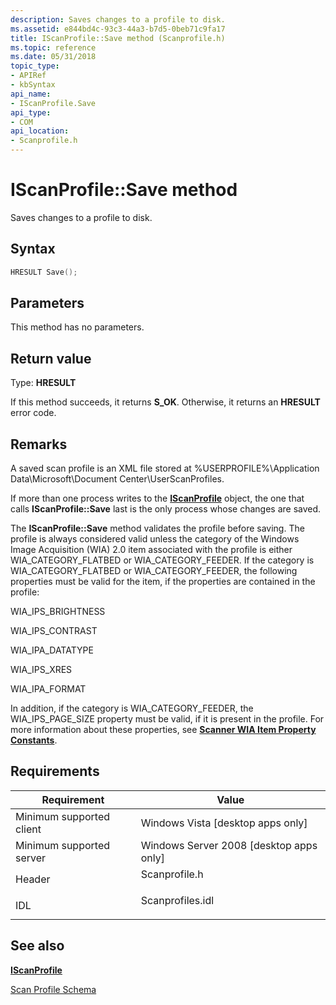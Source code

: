 ```yaml
---
description: Saves changes to a profile to disk.
ms.assetid: e844bd4c-93c3-44a3-b7d5-0beb71c9fa17
title: IScanProfile::Save method (Scanprofile.h)
ms.topic: reference
ms.date: 05/31/2018
topic_type: 
- APIRef
- kbSyntax
api_name: 
- IScanProfile.Save
api_type: 
- COM
api_location: 
- Scanprofile.h
---
```


# IScanProfile::Save method

Saves changes to a profile to disk.

## Syntax


```C++
HRESULT Save();
```



## Parameters

This method has no parameters.

## Return value

Type: **HRESULT**

If this method succeeds, it returns **S\_OK**. Otherwise, it returns an **HRESULT** error code.

## Remarks

A saved scan profile is an XML file stored at %USERPROFILE%\\Application Data\\Microsoft\\Document Center\\UserScanProfiles.

If more than one process writes to the [**IScanProfile**](-wia-iscanprofile.md) object, the one that calls **IScanProfile::Save** last is the only process whose changes are saved.

The **IScanProfile::Save** method validates the profile before saving. The profile is always considered valid unless the category of the Windows Image Acquisition (WIA) 2.0 item associated with the profile is either WIA\_CATEGORY\_FLATBED or WIA\_CATEGORY\_FEEDER. If the category is WIA\_CATEGORY\_FLATBED or WIA\_CATEGORY\_FEEDER, the following properties must be valid for the item, if the properties are contained in the profile:

WIA\_IPS\_BRIGHTNESS

WIA\_IPS\_CONTRAST

WIA\_IPA\_DATATYPE

WIA\_IPS\_XRES

WIA\_IPA\_FORMAT

In addition, if the category is WIA\_CATEGORY\_FEEDER, the WIA\_IPS\_PAGE\_SIZE property must be valid, if it is present in the profile. For more information about these properties, see [**Scanner WIA Item Property Constants**](-wia-wiaitempropscanneritem.md).

## Requirements



| Requirement | Value |
|-------------------------------------|---------------------------------------------------------------------------------------------|
| Minimum supported client<br/> | Windows Vista \[desktop apps only\]<br/>                                              |
| Minimum supported server<br/> | Windows Server 2008 \[desktop apps only\]<br/>                                        |
| Header<br/>                   | <dl> <dt>Scanprofile.h</dt> </dl>    |
| IDL<br/>                      | <dl> <dt>Scanprofiles.idl</dt> </dl> |



## See also

<dl> <dt>

[**IScanProfile**](-wia-iscanprofile.md)
</dt> <dt>

[Scan Profile Schema](-wia-scan-profile-schema.md)
</dt> </dl>

 

 




